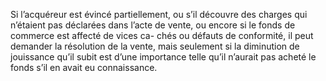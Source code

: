 Si l’acquéreur est évincé partiellement, ou s’il découvre des charges qui n’étaient
pas déclarées dans l’acte de vente, ou encore si le fonds de commerce est affecté de vices ca-
chés ou défauts de conformité, il peut demander la résolution de la vente, mais seulement si la
diminution de jouissance qu’il subit est d’une importance telle qu’il n’aurait pas acheté le
fonds s’il en avait eu connaissance.